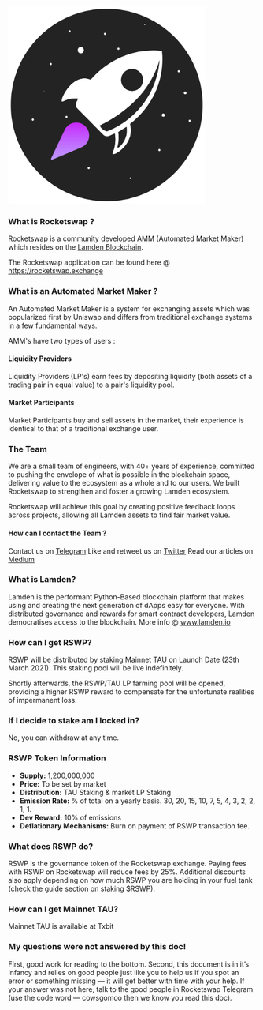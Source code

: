 <img src="./static/RS_Logo.png" height=400 width=400></img>

### What is Rocketswap ?

[Rocketswap](https://rocketswap.exchange) is a community developed AMM (Automated Market Maker) which resides on the [Lamden Blockchain](https://www.lamden.io).

The Rocketswap application can be found here @ https://rocketswap.exchange

### What is an Automated Market Maker ?

An Automated Market Maker is a system for exchanging assets which was popularized first by Uniswap and differs from traditional exchange systems in a few fundamental ways.

AMM's have two types of users :

#### Liquidity Providers
Liquidity Providers (LP's) earn fees by depositing liquidity (both assets of a trading pair in equal value) to a pair's liquidity pool.

#### Market Participants
Market Participants buy and sell assets in the market, their experience is identical to that of a traditional exchange user.

### The Team

We are a small team of engineers, with 40+ years of experience, committed to pushing the envelope of what is possible in the blockchain space, delivering value to the ecosystem as a whole and to our users.
We built Rocketswap to strengthen and foster a growing Lamden ecosystem. 

Rocketswap will achieve this goal by creating positive feedback loops across projects, allowing all Lamden assets to find fair market value.

#### How can I contact the Team ?

Contact us on [Telegram](https://t.me/rocketswap)
Like and retweet us on [Twitter](https://twitter.com/RSwapOfficial)
Read our articles on [Medium](https://medium.com/rswp-io)

### What is Lamden?

Lamden is the performant Python-Based blockchain platform that makes using and creating the next generation of dApps easy for everyone. With distributed governance and rewards for smart contract developers, Lamden democratises access to the blockchain. More info @ www.lamden.io

### How can I get RSWP?
RSWP will be distributed by staking Mainnet TAU on Launch Date (23th March 2021). This staking pool will be live indefinitely.

Shortly afterwards, the RSWP/TAU LP farming pool will be opened, providing a higher RSWP reward to compensate for the unfortunate realities of impermanent loss.

### If I decide to stake am I locked in?

No, you can withdraw at any time.

### RSWP Token Information

* **Supply:** 1,200,000,000
* **Price:** To be set by market
* **Distribution:** TAU Staking & market LP Staking
* **Emission Rate:** % of total on a yearly basis. 30, 20, 15, 10, 7, 5, 4, 3, 2, 2, 1, 1.
* **Dev Reward:** 10% of emissions
* **Deflationary Mechanisms:** Burn on payment of RSWP transaction fee.

### What does RSWP do?

RSWP is the governance token of the Rocketswap exchange. Paying fees with RSWP on Rocketswap will reduce fees by 25%. Additional discounts also apply depending on how much RSWP you are holding in your fuel tank (check the guide section on staking $RSWP).

### How can I get Mainnet TAU?

Mainnet TAU is available at Txbit

### My questions were not answered by this doc!

First, good work for reading to the bottom. Second, this document is in it’s infancy and relies on good people just like you to help us if you spot an error or something missing — it will get better with time with your help. If your answer was not here, talk to the good people in Rocketswap Telegram (use the code word — cowsgomoo then we know you read this doc).
